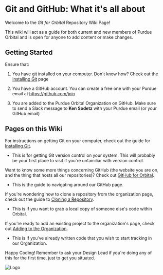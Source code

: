 # Git and GitHub: What it's all about

Welcome to the _Git for Orbital_ Repository Wiki Page!

This wiki will act as a guide for both current and new members of Purdue Orbital and is open for anyone to add content or make changes.

## Getting Started

Ensure that:

1) You have git installed on your computer. Don't know how? Check out the [Installing Git](./getting-git.html) page

2) You have a GitHub account. You can create a free one with your Purdue email at https://github.com/join

3) You are added to the Purdue Orbital Organization on GitHub. Make sure to send a Slack message to __Ken Sodetz__ with your Purdue email (or your GitHub email)

## Pages on this Wiki

For instructions on getting Git on your computer, check out the guide for [Installing Git](./getting-git.html).
* This is for getting Git version control on your system. This will probably be your first place to visit if you're unfamiliar with version control.

Want to know some more things concerning GitHub (the website you are on, and the thing that hosts all our repositories)? Check out [GitHub for Orbital](./github-for-orbital.html).
* This is the guide to navigating around our GitHub page.

If you're wondering how to clone a repository from the organization page, check out the guide to [Cloning a Repository](./github-for-orbital.html#getting-a-repository).
* This is if you want to grab a local copy of someone else's code within Orbital.

If you're ready to add an existing project to the organization's page, check out [Adding to the Organization](./adding-to-orbital).
* This is if you've already written code that you wish to start tracking in our Organization.

Happy Coding! Remember to ask your Design Lead if you're doing any of this for the first time, just to get you situated.



![Logo][logo]

[logo]: https://static1.squarespace.com/static/56ce2044d210b8716143af3a/t/5ab34920aa4a99a08a090fe6/1536184129680/?format=1500w
